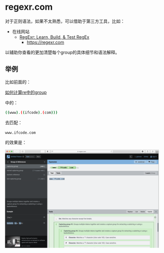 # regexr.com

对于正则语法，如果不太熟悉，可以借助于第三方工具，比如：

* 在线网站
  * [RegExr: Learn, Build, & Test RegEx](https://regexr.com)
    * https://regexr.com

以辅助你查看的更加清楚每个group的具体细节和语法解释。

## 举例

比如前面的：

[如何计算re中的group](../re_search/group/example/calc_re_group.md)

中的：

```bash
((www).((ifcode).(com)))
```

去匹配：

`www.ifcode.com`

的效果是：

![regexr_com_example_ifcode](../assets/img/regexr_com_example_ifcode.png)
